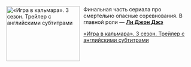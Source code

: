 <!--2025-06-03 11:00:46-->
<div class="yb">
  <div class="rss kino_kino"><a href="https://www.kino-teatr.ru/video/50101/" title="«Игра в кальмара». 3 сезон. Трейлер с английскими субтитрами"><img src="https://www.kino-teatr.ru/video/1/0/50101/poster.jpg" width="196" height="147" align="left" hspace="5" style="margin: 0px 10px 0px 5px" alt="«Игра в кальмара». 3 сезон. Трейлер с английскими субтитрами"/></a>Финальная часть сериала про смертельно опасные соревнования. В главной роли — <a href=https://www.kino-teatr.ru/kino/acter/m/asia/457047/bio/ target=_blank><strong>Ли Джон Джэ</strong></a> <p class="titl"><a href="https://www.kino-teatr.ru/video/50101/">«Игра в кальмара». 3 сезон. Трейлер с английскими субтитрами</a></p></div>
</div>
